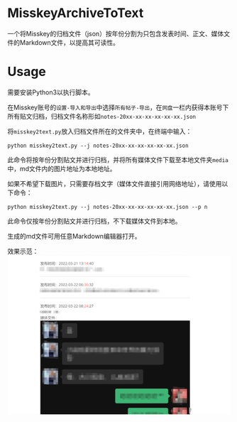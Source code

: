 # MisskeyArchiveToText

一个将Misskey的归档文件（json）按年份分割为只包含发表时间、正文、媒体文件的Markdown文件，以提高其可读性。

# Usage

需要安装Python3以执行脚本。

在Misskey账号的`设置-导入和导出`中选择`所有帖子-导出`，在`网盘`一栏内获得本账号下所有贴文归档，归档文件名称形如`notes-20xx-xx-xx-xx-xx-xx.json`

将`misskey2text.py`放入归档文件所在的文件夹中，在终端中输入：

```
python misskey2text.py --j notes-20xx-xx-xx-xx-xx-xx.json
```

此命令将按年份分割贴文并进行归档，并将所有媒体文件下载至本地文件夹`media`中，md文件内的图片地址为本地地址。

如果不希望下载图片，只需要存档文字（媒体文件直接引用网络地址），请使用以下命令：

```
python misskey2text.py --j notes-20xx-xx-xx-xx-xx-xx.json --p n
```

此命令仅按年份分割贴文并进行归档，不下载媒体文件到本地。

生成的md文件可用任意Markdown编辑器打开。

效果示范：
![screenshot](screenshot.png)
